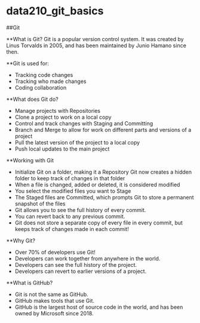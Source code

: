 # data210_git_basics
##Git

**What is Git?
Git is a popular version control system. It was created by Linus Torvalds in 2005, and has been maintained by Junio Hamano since then.

**Git is used for:

- Tracking code changes
- Tracking who made changes
- Coding collaboration

**What does Git do?
- Manage projects with Repositories
- Clone a project to work on a local copy
- Control and track changes with Staging and Committing
- Branch and Merge to allow for work on different parts and versions of a project
- Pull the latest version of the project to a local copy
- Push local updates to the main project

**Working with Git
- Initialize Git on a folder, making it a Repository
Git now creates a hidden folder to keep track of changes in that folder
- When a file is changed, added or deleted, it is considered modified
- You select the modified files you want to Stage
- The Staged files are Committed, which prompts Git to store a permanent snapshot of the files
- Git allows you to see the full history of every commit.
- You can revert back to any previous commit.
- Git does not store a separate copy of every file in every commit, but keeps track of changes made in each commit!

**Why Git?
  - Over 70% of developers use Git!
  - Developers can work together from anywhere in the world.
  - Developers can see the full history of the project.
  - Developers can revert to earlier versions of a project.

**What is GitHub?
  - Git is not the same as GitHub.
  - GitHub makes tools that use Git.
  - GitHub is the largest host of source code in the world, and has been owned by Microsoft since 2018.
